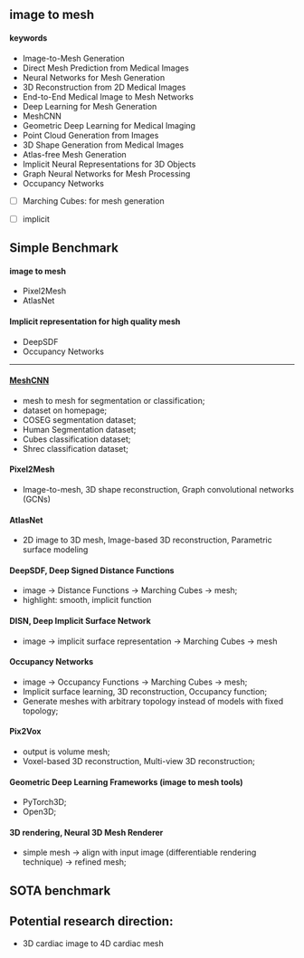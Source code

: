## image to mesh


#### keywords

- Image-to-Mesh Generation
- Direct Mesh Prediction from Medical Images
- Neural Networks for Mesh Generation
- 3D Reconstruction from 2D Medical Images
- End-to-End Medical Image to Mesh Networks
- Deep Learning for Mesh Generation
- MeshCNN 
- Geometric Deep Learning for Medical Imaging
- Point Cloud Generation from Images
- 3D Shape Generation from Medical Images
- Atlas-free Mesh Generation
- Implicit Neural Representations for 3D Objects
- Graph Neural Networks for Mesh Processing
- Occupancy Networks


- [ ] Marching Cubes: for mesh generation
- [ ] implicit


## Simple Benchmark


#### image to mesh
- Pixel2Mesh
- AtlasNet

#### Implicit representation for high quality mesh
- DeepSDF
- Occupancy Networks

----

#### [MeshCNN](https://ranahanocka.github.io/MeshCNN/)
- mesh to mesh for segmentation or classification;
- dataset on homepage;
- COSEG segmentation dataset;
- Human Segmentation dataset;
- Cubes classification dataset;
- Shrec classification dataset;

#### Pixel2Mesh
- Image-to-mesh, 3D shape reconstruction, Graph convolutional networks (GCNs)

#### AtlasNet
- 2D image to 3D mesh, Image-based 3D reconstruction, Parametric surface modeling

#### DeepSDF, Deep Signed Distance Functions
- image -> Distance Functions -> Marching Cubes -> mesh;
- highlight: smooth, implicit function

#### DISN, Deep Implicit Surface Network
- image -> implicit surface representation -> Marching Cubes -> mesh


#### Occupancy Networks
- image -> Occupancy Functions -> Marching Cubes -> mesh; 
- Implicit surface learning, 3D reconstruction, Occupancy function;
- Generate meshes with arbitrary topology instead of models with fixed topology;

#### Pix2Vox
- output is volume mesh;
- Voxel-based 3D reconstruction, Multi-view 3D reconstruction;


#### Geometric Deep Learning Frameworks (image to mesh tools)
- PyTorch3D;
- Open3D;

#### 3D rendering, Neural 3D Mesh Renderer
- simple mesh -> align with input image (differentiable rendering technique) ->  refined mesh;








## SOTA benchmark




## Potential research direction:

- 3D cardiac image to 4D cardiac mesh








